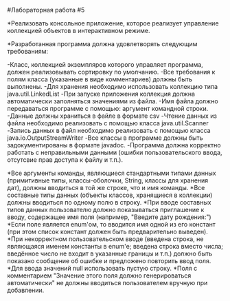 #Лабораторная работа #5

*Реализовать консольное приложение, которое реализует управление коллекцией объектов в интерактивном режиме. 

*Разработанная программа должна удовлетворять следующим требованиям:

  -Класс, коллекцией экземпляров которого управляет программа, должен реализовывать сортировку по умолчанию.
  -Все требования к полям класса (указанные в виде комментариев) должны быть выполнены.
  -Для хранения необходимо использовать коллекцию типа java.util.LinkedList
  -При запуске приложения коллекция должна автоматически заполняться значениями из файла.
  -Имя файла должно передаваться программе с помощью: аргумент командной строки.
  -Данные должны храниться в файле в формате csv
  -Чтение данных из файла необходимо реализовать с помощью класса java.util.Scanner
  -Запись данных в файл необходимо реализовать с помощью класса java.io.OutputStreamWriter
  -Все классы в программе должны быть задокументированы в формате javadoc.
  -Программа должна корректно работать с неправильными данными (ошибки пользовательского ввода, отсутсвие прав доступа к файлу и т.п.).
  
*Все аргументы команды, являющиеся стандартными типами данных (примитивные типы, классы-оболочки, String, классы для хранения дат), должны вводиться в той же строке, что и имя команды.
*Все составные типы данных (объекты классов, хранящиеся в коллекции) должны вводиться по одному полю в строку.
*При вводе составных типов данных пользователю должно показываться приглашение к вводу, содержащее имя поля (например, "Введите дату рождения:")
*Если поле является enum'ом, то вводится имя одной из его констант (при этом список констант должен быть предварительно выведен).
*При некорректном пользовательском вводе (введена строка, не являющаяся именем константы в enum'е; введена строка вместо числа; введённое число не входит в указанные границы и т.п.) должно быть показано сообщение об ошибке и предложено повторить ввод поля.
*Для ввода значений null использовать пустую строку.
*Поля с комментарием "Значение этого поля должно генерироваться автоматически" не должны вводиться пользователем вручную при добавлении.
